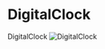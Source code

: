 # DigitalClock
DigitalClock
![DigitalClock](https://github.com/PavanKumar2621/DigitalClock/assets/151817128/3a6bb701-f539-4000-96e5-69101fb0f09a)
